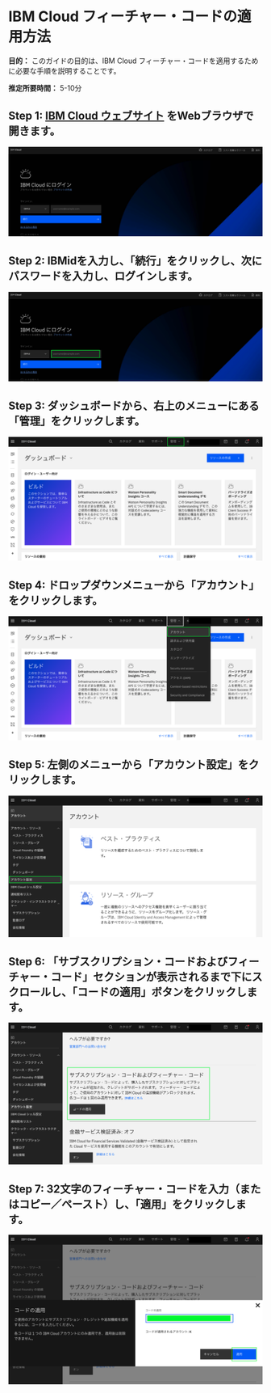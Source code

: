 # IBM Cloud フィーチャー・コードの適用方法

**目的：** このガイドの目的は、IBM Cloud フィーチャー・コードを適用するために必要な手順を説明することです。

**推定所要時間：** 5-10分 

## Step 1: [IBM Cloud ウェブサイト](https://cloud.ibm.com/) をWebブラウザで開きます。
![Step 1](images/step1-ja.png)

## Step 2: IBMidを入力し、「続行」をクリックし、次にパスワードを入力し、ログインします。
![Step 2](images/step2-ja.png)

## Step 3: ダッシュボードから、右上のメニューにある「管理」をクリックします。
![Step 3](images/step3-ja.png)

## Step 4: ドロップダウンメニューから「アカウント」をクリックします。
![Step 4](images/step4-ja.png)

## Step 5: 左側のメニューから「アカウント設定」をクリックします。
![Step 5](images/step5-ja.png)

## Step 6: 「サブスクリプション・コードおよびフィーチャー・コード」セクションが表示されるまで下にスクロールし、「コードの適用」ボタンをクリックします。
![Step 6](images/step6-ja.png)

## Step 7: 32文字のフィーチャー・コードを入力（またはコピー／ペースト）し、「適用」をクリックします。
![Step 7](images/step7-ja.png)